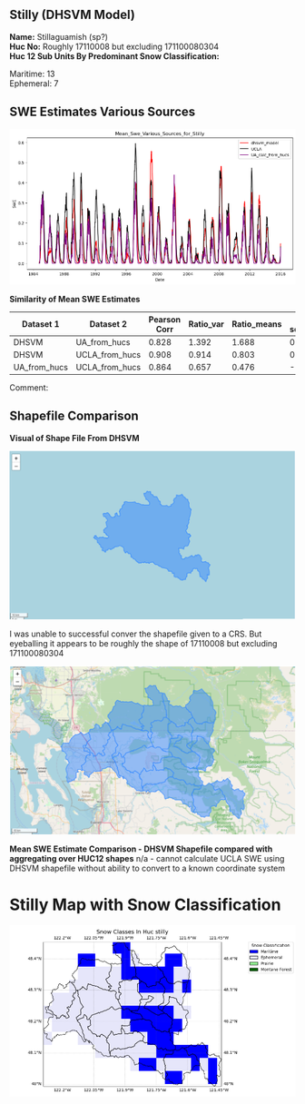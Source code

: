 ## Stilly (DHSVM Model)

**Name:** Stillaguamish (sp?) <br>
**Huc No:** Roughly 17110008 but excluding 171100080304 <br>
**Huc 12 Sub Units By Predominant Snow Classification:** <br>

Maritime: 13 <br>
Ephemeral: 7 <br>

## SWE Estimates Various Sources 
![](../basic_maps/Mean_Swe_Various_Sources_for_Stilly.png)


**Similarity of Mean SWE Estimates**

| Dataset 1     | Dataset 2       | Pearson Corr | Ratio_var | Ratio_means | R-squared |
|---------------|------------------|---------------|-----------|--------------|-----------|
| DHSVM         | UA_from_hucs     | 0.828         | 1.392     | 1.688        | 0.559     |
| DHSVM         | UCLA_from_hucs   | 0.908         | 0.914     | 0.803        | 0.749     |
| UA_from_hucs  | UCLA_from_hucs   | 0.864         | 0.657     | 0.476        | -0.259    |


Comment:   

## Shapefile Comparison 
**Visual of Shape File From DHSVM**

![](../basic_maps/Stilly_From_DHSVM.png)

I was unable to successful conver the shapefile given to a CRS.  But eyeballing it appears to be roughly the shape of 17110008 but excluding 171100080304

![](../basic_maps/Stilly2.png)


**Mean SWE Estimate Comparison - DHSVM Shapefile compared with aggregating over HUC12 shapes**
n/a - cannot calculate UCLA SWE using DHSVM shapefile without ability to convert to a known coordinate system 

# Stilly Map with Snow Classification 
![](../basic_maps/Snow_classes_for_huc10in_stilly.png)
